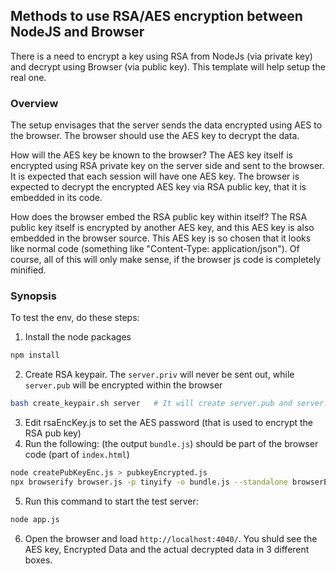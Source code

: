 ## Methods to use RSA/AES encryption between NodeJS and Browser

There is a need to encrypt a key using RSA from NodeJs (via private key) and decrypt using Browser (via public key). This
template will help setup the real one.

### Overview

The setup envisages that the server sends the data encrypted using AES to the
browser. The browser should use the AES key to  decrypt the data.

How will the AES key be known to the browser? The AES key itself is encrypted
using RSA private key on the server side and  sent to the browser. It is
expected that each session will have one AES key. The browser is expected to
decrypt the encrypted AES key via RSA public key, that it is embedded in its
code.

How does the browser embed the RSA public key within itself? The RSA public key
itself is encrypted by another AES key, and this AES key is also embedded in the
browser source. This AES key is so chosen that it looks like normal code
(something like "Content-Type: application/json"). Of course,  all of this will
only make sense, if the browser js code is completely minified.

### Synopsis

To test the env, do these steps:
1.  Install the node packages
```sh
npm install
```

2.  Create RSA keypair. The `server.priv` will never be sent out, while `server.pub` will be encrypted within the browser
```sh
bash create_keypair.sh server   # It will create server.pub and server.priv keys
```

3.  Edit rsaEncKey.js to set the AES password (that is used to encrypt the RSA pub key)
4.  Run the following: (the output `bundle.js`) should be part of the browser code (part of `index.html`)
```sh
node createPubKeyEnc.js > pubkeyEncrypted.js
npx browserify browser.js -p tinyify -o bundle.js --standalone browserEnc
```
5.  Run this command to start the test server:
```sh
node app.js
```
6.  Open the browser and load `http://localhost:4040/`. You shuld see the AES
key, Encrypted Data and the actual decrypted data in 3 different boxes.

